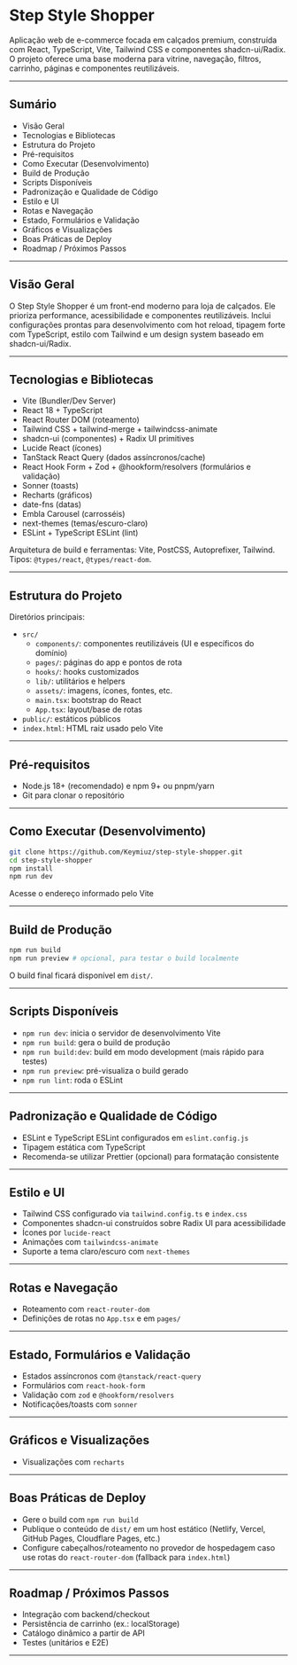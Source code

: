 # Step Style Shopper

Aplicação web de e-commerce focada em calçados premium, construída com React, TypeScript, Vite, Tailwind CSS e componentes shadcn-ui/Radix. O projeto oferece uma base moderna para vitrine, navegação, filtros, carrinho, páginas e componentes reutilizáveis.


---

## Sumário

- Visão Geral
- Tecnologias e Bibliotecas
- Estrutura do Projeto
- Pré-requisitos
- Como Executar (Desenvolvimento)
- Build de Produção
- Scripts Disponíveis
- Padronização e Qualidade de Código
- Estilo e UI
- Rotas e Navegação
- Estado, Formulários e Validação
- Gráficos e Visualizações
- Boas Práticas de Deploy
- Roadmap / Próximos Passos

---

## Visão Geral

O Step Style Shopper é um front-end moderno para loja de calçados. Ele prioriza performance, acessibilidade e componentes reutilizáveis. Inclui configurações prontas para desenvolvimento com hot reload, tipagem forte com TypeScript, estilo com Tailwind e um design system baseado em shadcn-ui/Radix.

---

## Tecnologias e Bibliotecas

- Vite (Bundler/Dev Server)
- React 18 + TypeScript
- React Router DOM (roteamento)
- Tailwind CSS + tailwind-merge + tailwindcss-animate
- shadcn-ui (componentes) + Radix UI primitives
- Lucide React (ícones)
- TanStack React Query (dados assíncronos/cache)
- React Hook Form + Zod + @hookform/resolvers (formulários e validação)
- Sonner (toasts)
- Recharts (gráficos)
- date-fns (datas)
- Embla Carousel (carrosséis)
- next-themes (temas/escuro-claro)
- ESLint + TypeScript ESLint (lint)

Arquitetura de build e ferramentas: Vite, PostCSS, Autoprefixer, Tailwind. Tipos: `@types/react`, `@types/react-dom`.

---

## Estrutura do Projeto

Diretórios principais:

- `src/`
  - `components/`: componentes reutilizáveis (UI e específicos do domínio)
  - `pages/`: páginas do app e pontos de rota
  - `hooks/`: hooks customizados
  - `lib/`: utilitários e helpers
  - `assets/`: imagens, ícones, fontes, etc.
  - `main.tsx`: bootstrap do React
  - `App.tsx`: layout/base de rotas
- `public/`: estáticos públicos
- `index.html`: HTML raiz usado pelo Vite

---

## Pré-requisitos

- Node.js 18+ (recomendado) e npm 9+ ou pnpm/yarn
- Git para clonar o repositório

---

## Como Executar (Desenvolvimento)

```bash
git clone https://github.com/Keymiuz/step-style-shopper.git
cd step-style-shopper
npm install
npm run dev
```

Acesse o endereço informado pelo Vite

---

## Build de Produção

```bash
npm run build
npm run preview # opcional, para testar o build localmente
```

O build final ficará disponível em `dist/`.

---

## Scripts Disponíveis

- `npm run dev`: inicia o servidor de desenvolvimento Vite
- `npm run build`: gera o build de produção
- `npm run build:dev`: build em modo development (mais rápido para testes)
- `npm run preview`: pré-visualiza o build gerado
- `npm run lint`: roda o ESLint

---

## Padronização e Qualidade de Código

- ESLint e TypeScript ESLint configurados em `eslint.config.js`
- Tipagem estática com TypeScript
- Recomenda-se utilizar Prettier (opcional) para formatação consistente

---

## Estilo e UI

- Tailwind CSS configurado via `tailwind.config.ts` e `index.css`
- Componentes shadcn-ui construídos sobre Radix UI para acessibilidade
- Ícones por `lucide-react`
- Animações com `tailwindcss-animate`
- Suporte a tema claro/escuro com `next-themes`

---

## Rotas e Navegação

- Roteamento com `react-router-dom`
- Definições de rotas no `App.tsx` e em `pages/`

---

## Estado, Formulários e Validação

- Estados assíncronos com `@tanstack/react-query`
- Formulários com `react-hook-form`
- Validação com `zod` e `@hookform/resolvers`
- Notificações/toasts com `sonner`

---

## Gráficos e Visualizações

- Visualizações com `recharts`

---

## Boas Práticas de Deploy

- Gere o build com `npm run build`
- Publique o conteúdo de `dist/` em um host estático (Netlify, Vercel, GitHub Pages, Cloudflare Pages, etc.)
- Configure cabeçalhos/roteamento no provedor de hospedagem caso use rotas do `react-router-dom` (fallback para `index.html`)

---

## Roadmap / Próximos Passos

- Integração com backend/checkout
- Persistência de carrinho (ex.: localStorage)
- Catálogo dinâmico a partir de API
- Testes (unitários e E2E)
---


